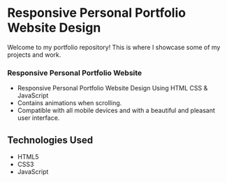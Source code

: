 # Responsive Personal Portfolio Website Design

Welcome to my portfolio repository! This is where I showcase some of my projects and work.

###  Responsive Personal Portfolio Website

- Responsive Personal Portfolio Website Design Using HTML CSS & JavaScript
- Contains animations when scrolling.
- Compatible with all mobile devices and with a beautiful and pleasant user interface.

## Technologies Used

- HTML5
- CSS3
- JavaScript

